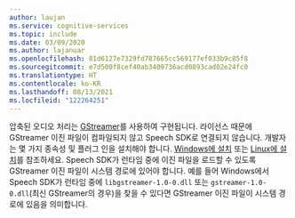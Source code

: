 ```yaml
---
author: laujan
ms.service: cognitive-services
ms.topic: include
ms.date: 03/09/2020
ms.author: lajanuar
ms.openlocfilehash: 81d6127e7329fd787665cc569177ef033b9c85f8
ms.sourcegitcommit: e7d500f8cef40ab3409736acd0893cad02e24fc0
ms.translationtype: HT
ms.contentlocale: ko-KR
ms.lasthandoff: 08/13/2021
ms.locfileid: "122264251"
---
```

압축된 오디오 처리는 [GStreamer](https://gstreamer.freedesktop.org)를 사용하여 구현됩니다. 라이선스 때문에 GStreamer 이진 파일이 컴파일되지 않고 Speech SDK로 연결되지 않습니다. 개발자는 몇 가지 종속성 및 플러그 인을 설치해야 합니다. [Windows에 설치](https://gstreamer.freedesktop.org/documentation/installing/on-windows.html?gi-language=c) 또는 [Linux에 설치](https://gstreamer.freedesktop.org/documentation/installing/on-linux.html?gi-language=c)를 참조하세요. Speech SDK가 런타임 중에 이진 파일을 로드할 수 있도록 GStreamer 이진 파일이 시스템 경로에 있어야 합니다. 예를 들어 Windows에서 Speech SDK가 런타임 중에 `libgstreamer-1.0-0.dll` 또는 `gstreamer-1.0-0.dll`(최신 GStreamer의 경우)을 찾을 수 있다면 GStreamer 이진 파일이 시스템 경로에 있음을 의미합니다.

